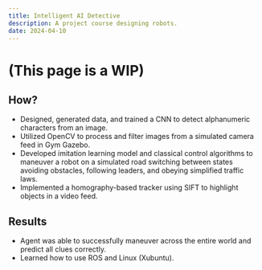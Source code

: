 ```yaml
---
title: Intelligent AI Detective
description: A project course designing robots.
date: 2024-04-10
---
```


# (This page is a WIP)

## How?
- Designed, generated data, and trained a CNN to detect alphanumeric characters from an image.
- Utilized OpenCV to process and filter images from a simulated camera feed in Gym Gazebo.
- Developed imitation learning model and classical control algorithms to maneuver a robot on a simulated
road switching between states avoiding obstacles, following leaders, and obeying simplified traffic laws.
- Implemented a homography-based tracker using SIFT to highlight objects in a video feed.

## Results
- Agent was able to successfully maneuver across the entire world and predict all clues correctly.
- Learned how to use ROS and Linux (Xubuntu).